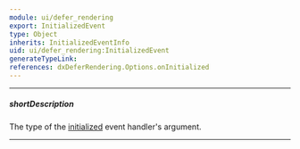 ```yaml
---
module: ui/defer_rendering
export: InitializedEvent
type: Object
inherits: InitializedEventInfo
uid: ui/defer_rendering:InitializedEvent
generateTypeLink: 
references: dxDeferRendering.Options.onInitialized
---
```

---
##### shortDescription
The type of the [initialized]({basewidgetpath}/Events/#initialized) event handler's argument.

---
<!-- Description goes here -->